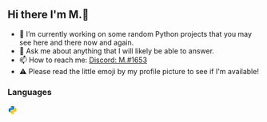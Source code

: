 ## Hi there I'm M.👋

- 🔭 I’m currently working on some random Python projects that you may see here and there now and again.
- 💬 Ask me about anything that I will likely be able to answer.
- 📫 How to reach me: [Discord: M.#1653](https://discord.com/users/756828461254836286)
- ⚠️ Please read the little emoji by my profile picture to see if I'm available!
### Languages
<code><img height="20" src="https://raw.githubusercontent.com/M-Python13/M-Python13/main/python.png"></code>
<!--
**M-Python13/M-Python13** is a ✨ _special_ ✨ repository because its `README.md` (this file) appears on your GitHub profile.
--!>



